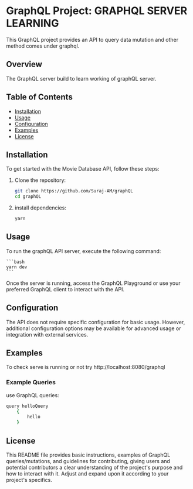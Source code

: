 # GraphQL Project: GRAPHQL SERVER LEARNING

This GraphQL project provides an API to query data mutation and other method comes under graphql.

## Overview

The GraphQL server build to learn working of graphQL server.

## Table of Contents

- [Installation](#installation)
- [Usage](#usage)
- [Configuration](#configuration)
- [Examples](#examples)
- [License](#license)

## Installation

To get started with the Movie Database API, follow these steps:

1. Clone the repository:
   ```bash
   git clone https://github.com/Suraj-AM/graphQL
   cd graphQL
   ```

2. install dependencies:
    ```bash
    yarn
    ```

## Usage
To run the graphQL API server, execute the following command:

    ```bash
    yarn dev
    ```

Once the server is running, access the GraphQL Playground or use your preferred GraphQL client to interact with the API.

## Configuration
The API does not require specific configuration for basic usage. However, additional configuration options may be available for advanced usage or integration with external services.

## Examples
To check serve is running or not try http://localhost:8080/graphql

### Example Queries
use GraphQL queries:

```bash
query helloQuery 
    {
        hello
    }
```

## License

This README file provides basic instructions, examples of GraphQL queries/mutations, and guidelines for contributing, giving users and potential contributors a clear understanding of the project's purpose and how to interact with it. Adjust and expand upon it according to your project's specifics.


